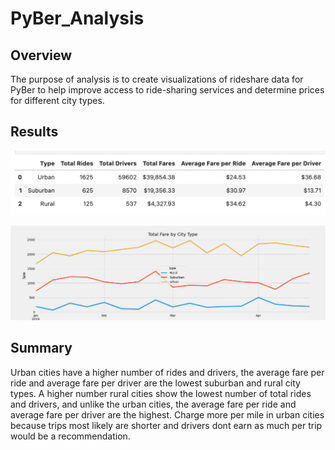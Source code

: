 # PyBer_Analysis

## Overview 

The purpose of analysis is to create visualizations of rideshare data for PyBer to help improve access to ride-sharing services and determine prices for different city types.

## Results

![PyBer_analysis.png](analysis/PyBer_analysis.png)



![PyBer_fare_summary.png](PyBer_fare_summary.png)


## Summary

Urban cities have a higher number of rides and drivers, the average fare per ride and average fare per driver are the lowest suburban and rural city types. A higher number  rural cities show the lowest number of total rides and drivers, and unlike the urban cities, the average fare per ride and average fare per driver are the highest. Charge more per mile in urban cities because trips most likely are shorter and drivers dont earn as much per trip would be a recommendation. 
